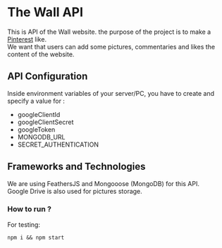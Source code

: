 # The Wall API

This is API of the Wall website. the purpose of the project is to make a [Pinterest](pinterest.com) like.  
We want that users can add some pictures, commentaries and likes the content of the website.

## API Configuration

Inside environment variables of your server/PC, you have to create and specify a value for :
- googleClientId
- googleClientSecret
- googleToken
- MONGODB_URL
- SECRET_AUTHENTICATION

## Frameworks and Technologies

We are using FeathersJS and Mongooose (MongoDB) for this API.  
Google Drive is also used for pictures storage.

### How to run ?

For testing:

    npm i && npm start
